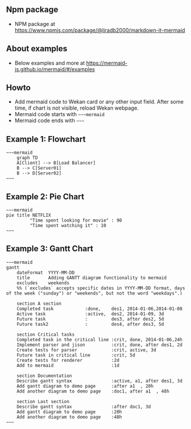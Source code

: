 ## Npm package

- NPM package at https://www.npmjs.com/package/@liradb2000/markdown-it-mermaid

## About examples

- Below examples and more at https://mermaid-js.github.io/mermaid/#/examples

## Howto

- Add mermaid code to Wekan card or any other input field. After some time, if chart is not visible, reload Wekan webpage.
- Mermaid code starts with `~~~mermaid`
- Mermaid code ends with `~~~`

## Example 1: Flowchart

```
~~~mermaid
    graph TD
    A[Client] --> B[Load Balancer]
    B --> C[Server01]
    B --> D[Server02]
~~~
```

## Example 2: Pie Chart

```
~~~mermaid
pie title NETFLIX
         "Time spent looking for movie" : 90
         "Time spent watching it" : 10
~~~
```

## Example 3: Gantt Chart

```
~~~mermaid
gantt
    dateFormat  YYYY-MM-DD
    title       Adding GANTT diagram functionality to mermaid
    excludes    weekends
    %% (`excludes` accepts specific dates in YYYY-MM-DD format, days of the week ("sunday") or "weekends", but not the word "weekdays".)

    section A section
    Completed task            :done,    des1, 2014-01-06,2014-01-08
    Active task               :active,  des2, 2014-01-09, 3d
    Future task               :         des3, after des2, 5d
    Future task2              :         des4, after des3, 5d

    section Critical tasks
    Completed task in the critical line :crit, done, 2014-01-06,24h
    Implement parser and jison          :crit, done, after des1, 2d
    Create tests for parser             :crit, active, 3d
    Future task in critical line        :crit, 5d
    Create tests for renderer           :2d
    Add to mermaid                      :1d

    section Documentation
    Describe gantt syntax               :active, a1, after des1, 3d
    Add gantt diagram to demo page      :after a1  , 20h
    Add another diagram to demo page    :doc1, after a1  , 48h

    section Last section
    Describe gantt syntax               :after doc1, 3d
    Add gantt diagram to demo page      :20h
    Add another diagram to demo page    :48h
~~~
```